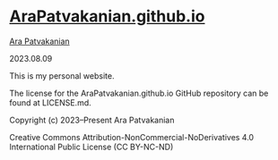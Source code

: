 # [AraPatvakanian.github.io](https://github.com/AraPatvakanian/AraPatvakanian.github.io)

[Ara Patvakanian](https://arapatvakanian.github.io)

2023.08.09

This is my personal website.

The license for the AraPatvakanian.github.io GitHub repository can be found at LICENSE.md.

Copyright (c) 2023–Present Ara Patvakanian

Creative Commons Attribution-NonCommercial-NoDerivatives 4.0 International Public License (CC BY-NC-ND)